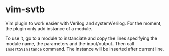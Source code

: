 # vim-svtb

Vim plugin to work easier with Verilog and systemVerilog. For the moment,
the plugin only add instance of a module.

To use it, go to a module to instanciate and copy the lines specifying the
module name, the parameters and the input/output. Then call `InsertSVInstance`
command. The instance will be inserted after current line.
